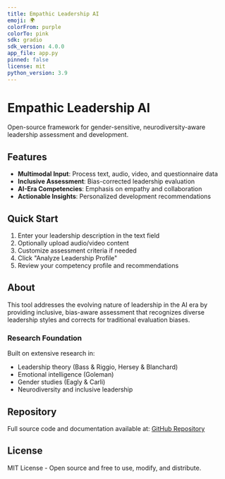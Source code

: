 ```yaml
---
title: Empathic Leadership AI
emoji: 🌍
colorFrom: purple
colorTo: pink
sdk: gradio
sdk_version: 4.0.0
app_file: app.py
pinned: false
license: mit
python_version: 3.9
---
```


# Empathic Leadership AI

Open-source framework for gender-sensitive, neurodiversity-aware leadership assessment and development.

## Features

- **Multimodal Input**: Process text, audio, video, and questionnaire data
- **Inclusive Assessment**: Bias-corrected leadership evaluation
- **AI-Era Competencies**: Emphasis on empathy and collaboration
- **Actionable Insights**: Personalized development recommendations

## Quick Start

1. Enter your leadership description in the text field
2. Optionally upload audio/video content
3. Customize assessment criteria if needed
4. Click "Analyze Leadership Profile"
5. Review your competency profile and recommendations

## About

This tool addresses the evolving nature of leadership in the AI era by providing inclusive, bias-aware assessment that recognizes diverse leadership styles and corrects for traditional evaluation biases.

### Research Foundation

Built on extensive research in:
- Leadership theory (Bass & Riggio, Hersey & Blanchard)
- Emotional intelligence (Goleman)
- Gender studies (Eagly & Carli)
- Neurodiversity and inclusive leadership

## Repository

Full source code and documentation available at: [GitHub Repository](https://github.com/BytesAndInsights/empathic-leadership-ai)

## License

MIT License - Open source and free to use, modify, and distribute.
